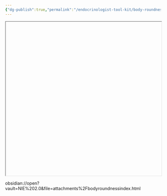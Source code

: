```yaml
---
{"dg-publish":true,"permalink":"/endocrinologist-tool-kit/body-roundness-index-calculator/"}
---
```





<iframe src="obsidian://open?vault=NIE%202.0&file=attachments%2Fbodyroundnessindex.html" style="width:100%; height:500px;"></iframe>


obsidian://open?vault=NIE%202.0&file=attachments%2Fbodyroundnessindex.html